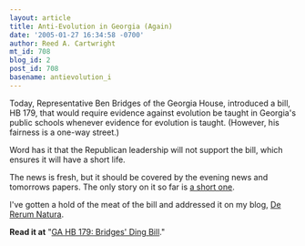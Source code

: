 ```yaml
---
layout: article
title: Anti-Evolution in Georgia (Again)
date: '2005-01-27 16:34:58 -0700'
author: Reed A. Cartwright
mt_id: 708
blog_id: 2
post_id: 708
basename: antievolution_i
---
```

Today, Representative Ben Bridges of the Georgia House, introduced a bill, HB 179, that would require evidence against evolution be taught in Georgia's public schools whenever evidence for evolution is taught.  (However, his fairness is a one-way street.)

Word has it that the Republican leadership will not support the bill, which ensures it will have a short life.

The news is fresh, but it should be covered by the evening news and tomorrows papers.  The only story on it so far is [a short one](http://www.accessnorthga.com/news/hall/newfullstory.asp?ID=88634).

I've gotten a hold of the meat of the bill and addressed it on my blog, [De Rerum Natura](http://www.dererumnatura.us/).

**Read it at**  "[GA HB 179: Bridges' Ding Bill](http://www.dererumnatura.us/archives/2005/01/ga_hb_179_bridg.html)."
